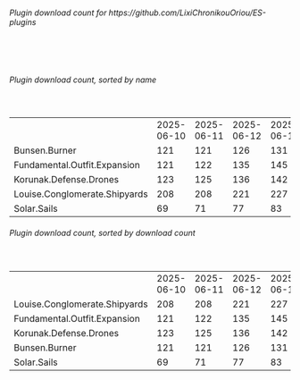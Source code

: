 <h6>Plugin download count for https://github.com/LixiChronikouOriou/ES-plugins</h6><br>
<br>
<h6>Plugin download count, sorted by name</h6><sub><sup><br>
<table>
	<tr>
		<td></td>
		<td>2025-06-10</td>
		<td>2025-06-11</td>
		<td>2025-06-12</td>
		<td>2025-06-13</td>
		<td>2025-06-14</td>
		<td>2025-06-15</td>
		<td>2025-06-16</td>
		<td>today +</td>
	</tr>
	<tr>
		<td>Bunsen.Burner</td>
		<td>121</td>
		<td>121</td>
		<td>126</td>
		<td>131</td>
		<td>137</td>
		<td>139</td>
		<td>141</td>
		<td>+ 2</td>
	</tr>
	<tr>
		<td>Fundamental.Outfit.Expansion</td>
		<td>121</td>
		<td>122</td>
		<td>135</td>
		<td>145</td>
		<td>151</td>
		<td>153</td>
		<td>155</td>
		<td>+ 2</td>
	</tr>
	<tr>
		<td>Korunak.Defense.Drones</td>
		<td>123</td>
		<td>125</td>
		<td>136</td>
		<td>142</td>
		<td>148</td>
		<td>150</td>
		<td>152</td>
		<td>+ 2</td>
	</tr>
	<tr>
		<td>Louise.Conglomerate.Shipyards</td>
		<td>208</td>
		<td>208</td>
		<td>221</td>
		<td>227</td>
		<td>233</td>
		<td>235</td>
		<td>237</td>
		<td>+ 2</td>
	</tr>
	<tr>
		<td>Solar.Sails</td>
		<td>69</td>
		<td>71</td>
		<td>77</td>
		<td>83</td>
		<td>87</td>
		<td>89</td>
		<td>93</td>
		<td>+ 4</td>
	</tr>
</table>
</sub></sup>
<h6>Plugin download count, sorted by download count</h6><sub><sup><br>
<table>
	<tr>
		<td></td>
		<td>2025-06-10</td>
		<td>2025-06-11</td>
		<td>2025-06-12</td>
		<td>2025-06-13</td>
		<td>2025-06-14</td>
		<td>2025-06-15</td>
		<td>2025-06-16</td>
		<td>today +</td>
	</tr>
	<tr>
		<td>Louise.Conglomerate.Shipyards</td>
		<td>208</td>
		<td>208</td>
		<td>221</td>
		<td>227</td>
		<td>233</td>
		<td>235</td>
		<td>237</td>
		<td>+ 2</td>
	</tr>
	<tr>
		<td>Fundamental.Outfit.Expansion</td>
		<td>121</td>
		<td>122</td>
		<td>135</td>
		<td>145</td>
		<td>151</td>
		<td>153</td>
		<td>155</td>
		<td>+ 2</td>
	</tr>
	<tr>
		<td>Korunak.Defense.Drones</td>
		<td>123</td>
		<td>125</td>
		<td>136</td>
		<td>142</td>
		<td>148</td>
		<td>150</td>
		<td>152</td>
		<td>+ 2</td>
	</tr>
	<tr>
		<td>Bunsen.Burner</td>
		<td>121</td>
		<td>121</td>
		<td>126</td>
		<td>131</td>
		<td>137</td>
		<td>139</td>
		<td>141</td>
		<td>+ 2</td>
	</tr>
	<tr>
		<td>Solar.Sails</td>
		<td>69</td>
		<td>71</td>
		<td>77</td>
		<td>83</td>
		<td>87</td>
		<td>89</td>
		<td>93</td>
		<td>+ 4</td>
	</tr>
</table>
</sub></sup>
